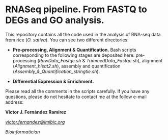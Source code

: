 # RNASeq pipeline. From FASTQ to DEGs and GO analysis.
This repository contains all the code used in the analysis of RNA-seq data from rice (_O. sativa_). You can see two different directories:

- **Pre-processing, Alignment & Quantification.** Bash scripts corresponding to the following stages are deposited here: pre-processing (*RawData_Fastqc.sh* & *TrimmedData_Fastqc.sh*), alignment (*Alignment_hisat2.sh*), assembly and quantification (*Assembly_&_Quantification_stringtie.sh*).
  
- **Differential Expression & Enrichment.**


Please read all the comments in the scripts carefully. If you have any questions, please do not hesitate to contact me at the follow e-mail address:

**Víctor J. Fernández Ramírez** 

*victor.fernandez@imibic.org* 

*Bioinformatician* 
